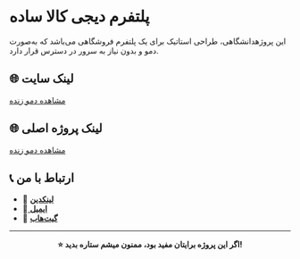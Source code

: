 # پلتفرم دیجی کالا ساده

این پروژهدانشگاهی، طراحی استاتیک برای یک پلتفرم فروشگاهی می‌باشد که به‌صورت دمو و بدون نیاز به سرور در دسترس قرار دارد. 

## 🌐 لینک سایت
[مشاهده دمو زنده](https://ali-eyni03.github.io/simple-digi-project/)

## 🌐  لینک پروژه اصلی
[مشاهده دمو زنده](https://github.com/ali-eyni03/simple-digikala-clone-project)

## 📞 ارتباط با من

- 💼 [**لینکدین**](https://www.linkedin.com/in/ali-eyni-018b05180/)
- 📧[ **ایمیل**](ali.eyni1382@gmail.com)
- 🐙 [**گیت‌هاب**](@ali-eyni03)

---

<div align="center">

**⭐ اگر این پروژه برایتان مفید بود، ممنون میشم ستاره بدید!**


</div>